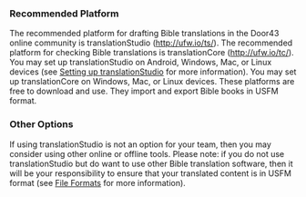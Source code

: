 
### Recommended Platform

The recommended platform for drafting Bible translations in the Door43 online community is translationStudio (http://ufw.io/ts/). The recommended platform for checking Bible translations is translationCore (http://ufw.io/tc/). You may set up translationStudio on Android, Windows, Mac, or Linux devices (see [Setting up translationStudio](../setup-ts/01.md) for more information). You may set up translationCore on Windows, Mac, or Linux devices. These platforms are free to download and use. They import and export Bible books in USFM format.

### Other Options

If using translationStudio is not an option for your team, then you may consider using other online or offline tools. Please note: if you do not use translationStudio but do want to use other Bible translation software, then it will be your responsibility to ensure that your translated content is in USFM format (see [File Formats](../../translate/file-formats/01.md) for more information).